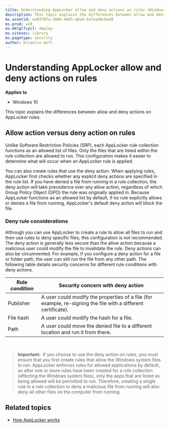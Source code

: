 ```yaml
---
title: Understanding AppLocker allow and deny actions on rules (Windows 10)
description: This topic explains the differences between allow and deny actions on AppLocker rules.
ms.assetid: ea0370fa-2086-46b5-a0a4-4a7ead8cbed9
ms.prod: w10
ms.mktglfcycl: deploy
ms.sitesec: library
ms.pagetype: security
author: brianlic-msft
---
```


# Understanding AppLocker allow and deny actions on rules

**Applies to**
-   Windows 10

This topic explains the differences between allow and deny actions on AppLocker rules.

## Allow action versus deny action on rules

Unlike Software Restriction Policies (SRP), each AppLocker rule collection functions as an allowed list of files. Only the files that are listed within the rule collection are allowed to run. This configuration makes it easier to determine what will occur when an AppLocker rule is applied.

You can also create rules that use the deny action. When applying rules, AppLocker first checks whether any explicit deny actions are specified in the rule list. If you have denied a file from running in a rule collection, the deny action will take precedence over any allow action, regardless of which Group Policy Object (GPO) the rule was originally applied in. Because AppLocker functions as an allowed list by default, if no rule explicitly allows or denies a file from running, AppLocker's default deny action will block the file.

### Deny rule considerations

Although you can use AppLocker to create a rule to allow all files to run and then use rules to deny specific files, this configuration is not recommended. The deny action is generally less secure than the allow action because a malicious user could modify the file to invalidate the rule. Deny actions can also be circumvented. For example, if you configure a deny action for a file or folder path, the user can still run the file from any other path. The following table details security concerns for different rule conditions with deny actions.

| Rule condition | Security concern with deny action |
| - | - |
| Publisher | A user could modify the properties of a file (for example, re-signing the file with a different certificate).|
| File hash | A user could modify the hash for a file.|
| Path | A user could move the denied file to a different location and run it from there.|
 
>**Important:**  If you choose to use the deny action on rules, you must ensure that you first create rules that allow the Windows system files to run. AppLocker enforces rules for allowed applications by default, so after one or more rules have been created for a rule collection (affecting the Windows system files), only the apps that are listed as being allowed will be permitted to run. Therefore, creating a single rule in a rule collection to deny a malicious file from running will also deny all other files on the computer from running.
 
## Related topics

- [How AppLocker works](how-applocker-works-techref.md)
